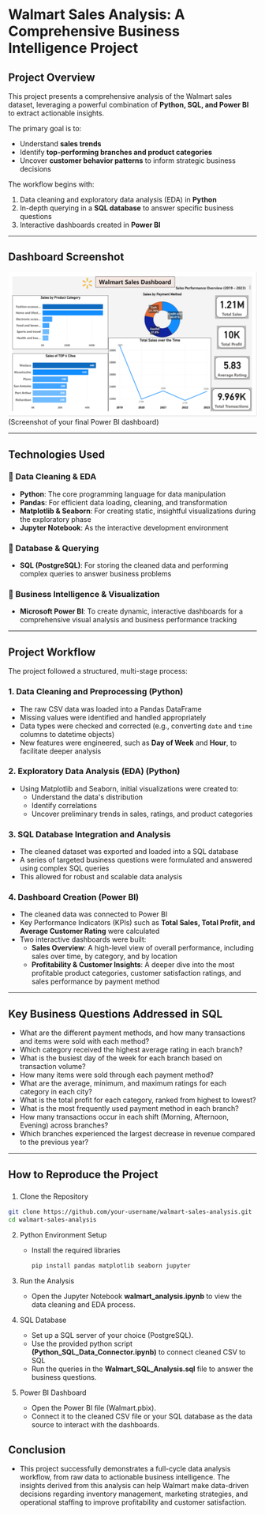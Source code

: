 # Walmart Sales Analysis: A Comprehensive Business Intelligence Project  

## Project Overview  
This project presents a comprehensive analysis of the Walmart sales dataset, leveraging a powerful combination of **Python, SQL, and Power BI** to extract actionable insights.  

The primary goal is to:  
- Understand **sales trends**  
- Identify **top-performing branches and product categories**  
- Uncover **customer behavior patterns** to inform strategic business decisions  

The workflow begins with:  
1. Data cleaning and exploratory data analysis (EDA) in **Python**  
2. In-depth querying in a **SQL database** to answer specific business questions  
3. Interactive dashboards created in **Power BI**  

---

## Dashboard Screenshot
![Power BI Walmart Sales Dashboard](Screenshot.png)
(Screenshot of your final Power BI dashboard)  

---

## Technologies Used  

### 🔹 Data Cleaning & EDA  
- **Python**: The core programming language for data manipulation  
- **Pandas**: For efficient data loading, cleaning, and transformation  
- **Matplotlib & Seaborn**: For creating static, insightful visualizations during the exploratory phase  
- **Jupyter Notebook**: As the interactive development environment  

### 🔹 Database & Querying  
- **SQL (PostgreSQL)**: For storing the cleaned data and performing complex queries to answer business problems  

### 🔹 Business Intelligence & Visualization  
- **Microsoft Power BI**: To create dynamic, interactive dashboards for a comprehensive visual analysis and business performance tracking  

---

## Project Workflow  
The project followed a structured, multi-stage process:  

### 1. Data Cleaning and Preprocessing (Python)  
- The raw CSV data was loaded into a Pandas DataFrame  
- Missing values were identified and handled appropriately  
- Data types were checked and corrected (e.g., converting `date` and `time` columns to datetime objects)  
- New features were engineered, such as **Day of Week** and **Hour**, to facilitate deeper analysis  

### 2. Exploratory Data Analysis (EDA) (Python)  
- Using Matplotlib and Seaborn, initial visualizations were created to:  
  - Understand the data's distribution  
  - Identify correlations  
  - Uncover preliminary trends in sales, ratings, and product categories  

### 3. SQL Database Integration and Analysis  
- The cleaned dataset was exported and loaded into a SQL database  
- A series of targeted business questions were formulated and answered using complex SQL queries  
- This allowed for robust and scalable data analysis  

### 4. Dashboard Creation (Power BI)  
- The cleaned data was connected to Power BI  
- Key Performance Indicators (KPIs) such as **Total Sales, Total Profit, and Average Customer Rating** were calculated  
- Two interactive dashboards were built:  
  - **Sales Overview**: A high-level view of overall performance, including sales over time, by category, and by location  
  - **Profitability & Customer Insights**: A deeper dive into the most profitable product categories, customer satisfaction ratings, and sales performance by payment method  

---

## Key Business Questions Addressed in SQL  

- What are the different payment methods, and how many transactions and items were sold with each method?  
- Which category received the highest average rating in each branch?  
- What is the busiest day of the week for each branch based on transaction volume?  
- How many items were sold through each payment method?  
- What are the average, minimum, and maximum ratings for each category in each city?  
- What is the total profit for each category, ranked from highest to lowest?  
- What is the most frequently used payment method in each branch?  
- How many transactions occur in each shift (Morning, Afternoon, Evening) across branches?  
- Which branches experienced the largest decrease in revenue compared to the previous year?  

---

## How to Reproduce the Project  

### 
1. Clone the Repository  
```bash
git clone https://github.com/your-username/walmart-sales-analysis.git
cd walmart-sales-analysis
```

2. Python Environment Setup
   - Install the required libraries
     ```bash
     pip install pandas matplotlib seaborn jupyter
     ```

3. Run the Analysis
   - Open the Jupyter Notebook **walmart_analysis.ipynb** to view the data cleaning and EDA process.

4. SQL Database
   - Set up a SQL server of your choice (PostgreSQL).
   - Use the provided python script **(Python_SQL_Data_Connector.ipynb)** to connect cleaned CSV to SQL
   - Run the queries in the **Walmart_SQL_Analysis.sql** file to answer the business questions.

5. Power BI Dashboard
   - Open the Power BI file (Walmart.pbix).
   - Connect it to the cleaned CSV file or your SQL database as the data source to interact with the dashboards.
  

## Conclusion
 - This project successfully demonstrates a full-cycle data analysis workflow, from raw data to actionable business intelligence. The insights derived from this analysis can help Walmart make data-driven decisions regarding inventory management, marketing strategies, and operational staffing to improve profitability and customer satisfaction.
